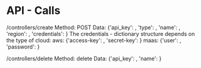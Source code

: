 # API - Calls
/controllers/create
Method: POST
Data: {'api_key': <api-key>,
       'type': <controller-type>,
       'name': <controller-name>,
       'region': <region-or-maas-url>,
       'credentials': <dictionary-with-credentials>}
The credentials - dictionary structure depends on the type of cloud:
aws: {'access-key': <access-key>, 'secret-key': <secret-key>}
maas: {'user': <username>, 'password': <password>}

/controllers/delete
Method: delete
Data: {'api_key': <api-key>, 'name': <controller-name>}
